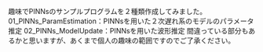 趣味でPINNsのサンプルプログラムを２種類作成してみました。
01_PINNs_ParamEstimation：PINNsを用いた２次遅れ系のモデルのパラメータ推定
02_PINNs_ModelUpdate：PINNsを用いた波形推定
間違っている部分もあるかと思いますが、あくまで個人の趣味の範囲ですのでご了承ください。
